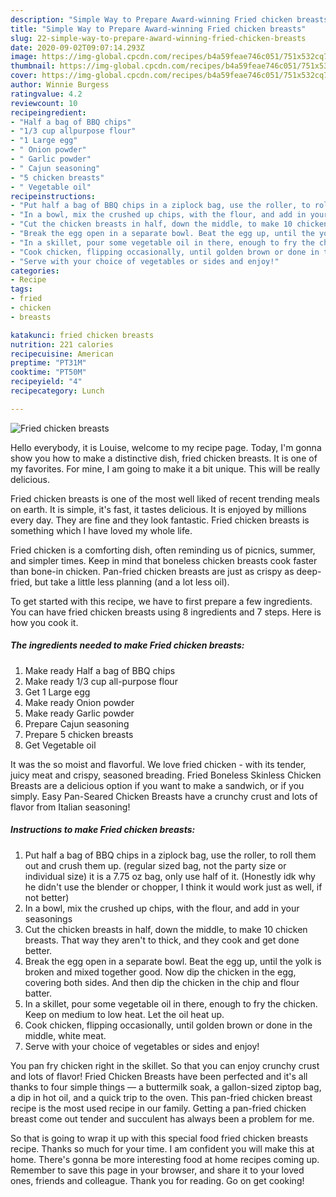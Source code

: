 ```yaml
---
description: "Simple Way to Prepare Award-winning Fried chicken breasts"
title: "Simple Way to Prepare Award-winning Fried chicken breasts"
slug: 22-simple-way-to-prepare-award-winning-fried-chicken-breasts
date: 2020-09-02T09:07:14.293Z
image: https://img-global.cpcdn.com/recipes/b4a59feae746c051/751x532cq70/fried-chicken-breasts-recipe-main-photo.jpg
thumbnail: https://img-global.cpcdn.com/recipes/b4a59feae746c051/751x532cq70/fried-chicken-breasts-recipe-main-photo.jpg
cover: https://img-global.cpcdn.com/recipes/b4a59feae746c051/751x532cq70/fried-chicken-breasts-recipe-main-photo.jpg
author: Winnie Burgess
ratingvalue: 4.2
reviewcount: 10
recipeingredient:
- "Half a bag of BBQ chips"
- "1/3 cup allpurpose flour"
- "1 Large egg"
- " Onion powder"
- " Garlic powder"
- " Cajun seasoning"
- "5 chicken breasts"
- " Vegetable oil"
recipeinstructions:
- "Put half a bag of BBQ chips in a ziplock bag, use the roller, to roll them out and crush them up. (regular sized bag, not the party size or individual size) it is a 7.75 oz bag, only use half of it. (Honestly idk why he didn&#39;t use the blender or chopper, I think it would work just as well, if not better)"
- "In a bowl, mix the crushed up chips, with the flour, and add in your seasonings"
- "Cut the chicken breasts in half, down the middle, to make 10 chicken breasts. That way they aren&#39;t to thick, and they cook and get done better."
- "Break the egg open in a separate bowl. Beat the egg up, until the yolk is broken and mixed together good. Now dip the chicken in the egg, covering both sides. And then dip the chicken in the chip and flour batter."
- "In a skillet, pour some vegetable oil in there, enough to fry the chicken. Keep on medium to low heat. Let the oil heat up."
- "Cook chicken, flipping occasionally, until golden brown or done in the middle, white meat."
- "Serve with your choice of vegetables or sides and enjoy!"
categories:
- Recipe
tags:
- fried
- chicken
- breasts

katakunci: fried chicken breasts 
nutrition: 221 calories
recipecuisine: American
preptime: "PT31M"
cooktime: "PT50M"
recipeyield: "4"
recipecategory: Lunch

---
```



![Fried chicken breasts](https://img-global.cpcdn.com/recipes/b4a59feae746c051/751x532cq70/fried-chicken-breasts-recipe-main-photo.jpg)

Hello everybody, it is Louise, welcome to my recipe page. Today, I'm gonna show you how to make a distinctive dish, fried chicken breasts. It is one of my favorites. For mine, I am going to make it a bit unique. This will be really delicious.

Fried chicken breasts is one of the most well liked of recent trending meals on earth. It is simple, it's fast, it tastes delicious. It is enjoyed by millions every day. They are fine and they look fantastic. Fried chicken breasts is something which I have loved my whole life.

Fried chicken is a comforting dish, often reminding us of picnics, summer, and simpler times. Keep in mind that boneless chicken breasts cook faster than bone-in chicken. Pan-fried chicken breasts are just as crispy as deep-fried, but take a little less planning (and a lot less oil).


To get started with this recipe, we have to first prepare a few ingredients. You can have fried chicken breasts using 8 ingredients and 7 steps. Here is how you cook it.

<!--inarticleads1-->

##### The ingredients needed to make Fried chicken breasts:

1. Make ready Half a bag of BBQ chips
1. Make ready 1/3 cup all-purpose flour
1. Get 1 Large egg
1. Make ready  Onion powder
1. Make ready  Garlic powder
1. Prepare  Cajun seasoning
1. Prepare 5 chicken breasts
1. Get  Vegetable oil


It was the so moist and flavorful. We love fried chicken - with its tender, juicy meat and crispy, seasoned breading. Fried Boneless Skinless Chicken Breasts are a delicious option if you want to make a sandwich, or if you simply. Easy Pan-Seared Chicken Breasts have a crunchy crust and lots of flavor from Italian seasoning! 

<!--inarticleads2-->

##### Instructions to make Fried chicken breasts:

1. Put half a bag of BBQ chips in a ziplock bag, use the roller, to roll them out and crush them up. (regular sized bag, not the party size or individual size) it is a 7.75 oz bag, only use half of it. (Honestly idk why he didn&#39;t use the blender or chopper, I think it would work just as well, if not better)
1. In a bowl, mix the crushed up chips, with the flour, and add in your seasonings
1. Cut the chicken breasts in half, down the middle, to make 10 chicken breasts. That way they aren&#39;t to thick, and they cook and get done better.
1. Break the egg open in a separate bowl. Beat the egg up, until the yolk is broken and mixed together good. Now dip the chicken in the egg, covering both sides. And then dip the chicken in the chip and flour batter.
1. In a skillet, pour some vegetable oil in there, enough to fry the chicken. Keep on medium to low heat. Let the oil heat up.
1. Cook chicken, flipping occasionally, until golden brown or done in the middle, white meat.
1. Serve with your choice of vegetables or sides and enjoy!


You pan fry chicken right in the skillet. So that you can enjoy crunchy crust and lots of flavor! Fried Chicken Breasts have been perfected and it&#39;s all thanks to four simple things — a buttermilk soak, a gallon-sized ziptop bag, a dip in hot oil, and a quick trip to the oven. This pan-fried chicken breast recipe is the most used recipe in our family. Getting a pan-fried chicken breast come out tender and succulent has always been a problem for me. 

So that is going to wrap it up with this special food fried chicken breasts recipe. Thanks so much for your time. I am confident you will make this at home. There's gonna be more interesting food at home recipes coming up. Remember to save this page in your browser, and share it to your loved ones, friends and colleague. Thank you for reading. Go on get cooking!
